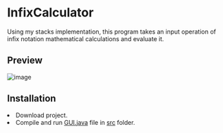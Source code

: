 # InfixCalculator
Using my stacks implementation, this program takes an input operation of infix notation mathematical calculations and evaluate it.

<h2>Preview</h2>

![image](https://user-images.githubusercontent.com/67343196/197295838-cd6f84ae-7927-44ad-b82a-742503636d6f.png)

<h2>Installation</h2>
<li>Download project.
</li>
<li>Compile and run <a href="https://github.com/huygiatrng/InfixCalculator/blob/main/src/GUI.java">GUI.java</a> file in <a href="https://github.com/huygiatrng/InfixCalculator/tree/main/src">src</a> folder.
</li>
